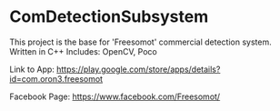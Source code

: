 # ComDetectionSubsystem
This project is the base for 'Freesomot' commercial detection system.
Written in C++
Includes: OpenCV, Poco

Link to App:
https://play.google.com/store/apps/details?id=com.oron3.freesomot

Facebook Page:
https://www.facebook.com/Freesomot/
